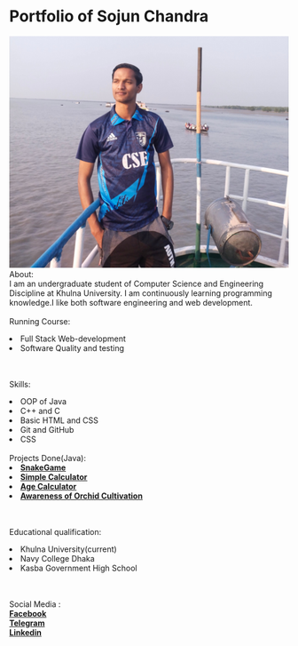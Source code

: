 # Portfolio of Sojun Chandra

![picture](scs.jpg)
<br>
About:<br>
I am an undergraduate student of Computer Science and Engineering Discipline at Khulna University.
I am continuously learning programming knowledge.I like both software engineering and web development.
<br><br>
Running Course:<br>
<li> Full Stack Web-development
<li> Software Quality and testing

<br><br>
Skills:
<li>OOP of Java 
<li> C++ and C
<li> Basic HTML and CSS
<li> Git and GitHub
<li> CSS
<br><br>
Projects Done(Java):
<li> <u><a href="https://github.com/sojun15/Snakegame"><b>SnakeGame</b></a></u>

<li> <u><a href="https://github.com/sojun15/Simple-calculator"><b>Simple Calculator</b></a></u>

<li> <u><a href="https://github.com/sojun15/Daily-activity/blob/main/AgeCalculation.java"><b>Age Calculator</b></a></u>

<li> <u><a href="https://github.com/sojun15/Micro_Processor_Project-"><b>Awareness of Orchid Cultivation</b></a></u> 

<br><br> 
Educational qualification:
<li>Khulna University(current)
<li> Navy College Dhaka
<li> Kasba Government High School


<br><br>
Social Media :<br>
<u><a href="https://www.facebook.com/profile.php?id=100007066908445"><b>Facebook</b></a></u><br>
<u><a href="https://t.me/+8801794046782"><b>Telegram</b></a></u><br>
<u><a href="https://www.linkedin.com/in/sojun-chandra-3b5677266?utm_source=share&utm_campaign=share_via&utm_content=profile&utm_medium=android_app"><b>Linkedin</b></a></u>

